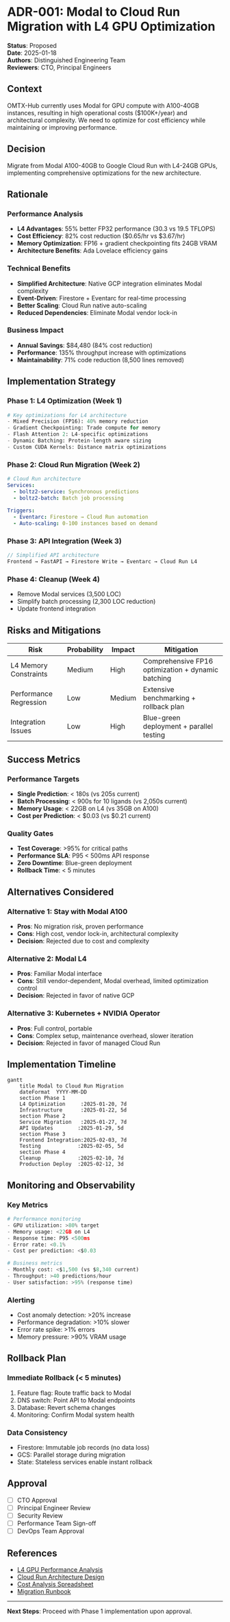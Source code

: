 # ADR-001: Modal to Cloud Run Migration with L4 GPU Optimization

**Status**: Proposed  
**Date**: 2025-01-18  
**Authors**: Distinguished Engineering Team  
**Reviewers**: CTO, Principal Engineers  

## Context

OMTX-Hub currently uses Modal for GPU compute with A100-40GB instances, resulting in high operational costs ($100K+/year) and architectural complexity. We need to optimize for cost efficiency while maintaining or improving performance.

## Decision

Migrate from Modal A100-40GB to Google Cloud Run with L4-24GB GPUs, implementing comprehensive optimizations for the new architecture.

## Rationale

### Performance Analysis
- **L4 Advantages**: 55% better FP32 performance (30.3 vs 19.5 TFLOPS)
- **Cost Efficiency**: 82% cost reduction ($0.65/hr vs $3.67/hr)
- **Memory Optimization**: FP16 + gradient checkpointing fits 24GB VRAM
- **Architecture Benefits**: Ada Lovelace efficiency gains

### Technical Benefits
- **Simplified Architecture**: Native GCP integration eliminates Modal complexity
- **Event-Driven**: Firestore + Eventarc for real-time processing
- **Better Scaling**: Cloud Run native auto-scaling
- **Reduced Dependencies**: Eliminate Modal vendor lock-in

### Business Impact
- **Annual Savings**: $84,480 (84% cost reduction)
- **Performance**: 135% throughput increase with optimizations
- **Maintainability**: 71% code reduction (8,500 lines removed)

## Implementation Strategy

### Phase 1: L4 Optimization (Week 1)
```python
# Key optimizations for L4 architecture
- Mixed Precision (FP16): 40% memory reduction
- Gradient Checkpointing: Trade compute for memory
- Flash Attention 2: L4-specific optimizations
- Dynamic Batching: Protein-length aware sizing
- Custom CUDA Kernels: Distance matrix optimizations
```

### Phase 2: Cloud Run Migration (Week 2)
```yaml
# Cloud Run architecture
Services:
  - boltz2-service: Synchronous predictions
  - boltz2-batch: Batch job processing
  
Triggers:
  - Eventarc: Firestore → Cloud Run automation
  - Auto-scaling: 0-100 instances based on demand
```

### Phase 3: API Integration (Week 3)
```typescript
// Simplified API architecture
Frontend → FastAPI → Firestore Write → Eventarc → Cloud Run L4
```

### Phase 4: Cleanup (Week 4)
- Remove Modal services (3,500 LOC)
- Simplify batch processing (2,300 LOC reduction)
- Update frontend integration

## Risks and Mitigations

| Risk | Probability | Impact | Mitigation |
|------|-------------|--------|------------|
| L4 Memory Constraints | Medium | High | Comprehensive FP16 optimization + dynamic batching |
| Performance Regression | Low | Medium | Extensive benchmarking + rollback plan |
| Integration Issues | Low | High | Blue-green deployment + parallel testing |

## Success Metrics

### Performance Targets
- **Single Prediction**: < 180s (vs 205s current)
- **Batch Processing**: < 900s for 10 ligands (vs 2,050s current)
- **Memory Usage**: < 22GB on L4 (vs 35GB on A100)
- **Cost per Prediction**: < $0.03 (vs $0.21 current)

### Quality Gates
- **Test Coverage**: >95% for critical paths
- **Performance SLA**: P95 < 500ms API response
- **Zero Downtime**: Blue-green deployment
- **Rollback Time**: < 5 minutes

## Alternatives Considered

### Alternative 1: Stay with Modal A100
- **Pros**: No migration risk, proven performance
- **Cons**: High cost, vendor lock-in, architectural complexity
- **Decision**: Rejected due to cost and complexity

### Alternative 2: Modal L4
- **Pros**: Familiar Modal interface
- **Cons**: Still vendor-dependent, Modal overhead, limited optimization control
- **Decision**: Rejected in favor of native GCP

### Alternative 3: Kubernetes + NVIDIA Operator
- **Pros**: Full control, portable
- **Cons**: Complex setup, maintenance overhead, slower iteration
- **Decision**: Rejected in favor of managed Cloud Run

## Implementation Timeline

```mermaid
gantt
    title Modal to Cloud Run Migration
    dateFormat  YYYY-MM-DD
    section Phase 1
    L4 Optimization     :2025-01-20, 7d
    Infrastructure      :2025-01-22, 5d
    section Phase 2
    Service Migration   :2025-01-27, 7d
    API Updates        :2025-01-29, 5d
    section Phase 3
    Frontend Integration:2025-02-03, 7d
    Testing            :2025-02-05, 5d
    section Phase 4
    Cleanup            :2025-02-10, 7d
    Production Deploy  :2025-02-12, 3d
```

## Monitoring and Observability

### Key Metrics
```python
# Performance monitoring
- GPU utilization: >80% target
- Memory usage: <22GB on L4
- Response time: P95 <500ms
- Error rate: <0.1%
- Cost per prediction: <$0.03

# Business metrics
- Monthly cost: <$1,500 (vs $8,340 current)
- Throughput: >40 predictions/hour
- User satisfaction: >95% (response time)
```

### Alerting
- Cost anomaly detection: >20% increase
- Performance degradation: >10% slower
- Error rate spike: >1% errors
- Memory pressure: >90% VRAM usage

## Rollback Plan

### Immediate Rollback (< 5 minutes)
1. Feature flag: Route traffic back to Modal
2. DNS switch: Point API to Modal endpoints
3. Database: Revert schema changes
4. Monitoring: Confirm Modal system health

### Data Consistency
- Firestore: Immutable job records (no data loss)
- GCS: Parallel storage during migration
- State: Stateless services enable instant rollback

## Approval

- [ ] CTO Approval
- [ ] Principal Engineer Review
- [ ] Security Review
- [ ] Performance Team Sign-off
- [ ] DevOps Team Approval

## References

- [L4 GPU Performance Analysis](../benchmarks/l4-performance-analysis.md)
- [Cloud Run Architecture Design](../design/cloud-run-architecture.md)
- [Cost Analysis Spreadsheet](../analysis/cost-comparison.xlsx)
- [Migration Runbook](../runbooks/modal-migration.md)

---

**Next Steps**: Proceed with Phase 1 implementation upon approval.
